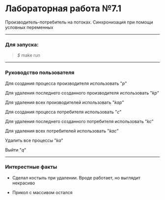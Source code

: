 # Лабораторная работа №7.1

Производитель-потребитель на потоках. Синхронизация при помощи условных переменных
___

### Для запуска:
> *$* make run
___

### Руководство пользователя

Для создания процесса производителя использовать "*p*"

Для удаления последнего созданного производителя использовать "*kp*"

Для удаления всех производителей использовать "*kap*"

Для создания процесса потребителя использовать "*с*"

Для удаления последнего созданного потребителя использовать "*kc*"

Для удаления всех потребителей использовать  "*kaс*"

Удалить все процессы "*ka*"

Выйти "*q*" 
___

### Интерестные факты

- Сделал костыль при удалении. Вроде работает, но выглядит некрасиво 

- Прикол с массивом остался 